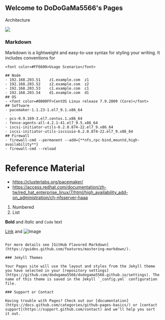 ## Welcome to DoDoGaMa5566's Pages

Architecture

![](./logo-redhat-a-color-rgb_960)

### Markdown

Markdown is a lightweight and easy-to-use syntax for styling your writing. It includes conventions for

``` 
<font color=#FF6600>Usage Scenario</font>

## Node
- 192.168.203.51    z1.example.com  z1
- 192.168.203.52    z2.example.com  z2
- 192.168.203.53    c1.example.com  c1
- 192.168.203.54    d1.example.com  d1
## OS
- <font color=#0000FF>CentOS Linux release 7.9.2009 (Core)</font>
## Software
- pacemaker-1.1.23-1.el7_9.1.x86_64
  - 
- pcs-0.9.169-3.el7.centos.1.x86_64
- fence-agents-all-4.2.1-41.el7_9.5.x86_64
- iscsi-initiator-utils-6.2.0.874-22.el7_9.x86_64
- iscsi-initiator-utils-iscsiuio-6.2.0.874-22.el7_9.x86_64
## Firewall
- firewall-cmd --permanent --add={**nfs,rpc-bind,mountd,high-availability**}
- firewall-cmd --reload
```

# Reference Material
- https://clusterlabs.org/pacemaker/
- https://access.redhat.com/documentation/zh-tw/red_hat_enterprise_linux/7/html/high_availability_add-on_administration/ch-nfsserver-haaa

1. Numbered
2. List

**Bold** and _Italic_ and `Code` text

[Link](url) and ![Image](src)
```

For more details see [GitHub Flavored Markdown](https://guides.github.com/features/mastering-markdown/).

### Jekyll Themes

Your Pages site will use the layout and styles from the Jekyll theme you have selected in your [repository settings](https://github.com/dodogama5566/dodogama5566.github.io/settings). The name of this theme is saved in the Jekyll `_config.yml` configuration file.

### Support or Contact

Having trouble with Pages? Check out our [documentation](https://docs.github.com/categories/github-pages-basics/) or [contact support](https://support.github.com/contact) and we’ll help you sort it out.
